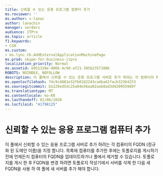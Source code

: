 ```yaml
---
title: 신뢰할 수 있는 응용 프로그램 컴퓨터 추가
ms.reviewer: ''
ms.author: v-lanac
author: lanachin
manager: serdars
audience: ITPro
ms.topic: article
f1.keywords:
- CSH
ms.custom:
- ms.lync.tb.AddExternalApplicationMachinePage
ms.prod: skype-for-business-itpro
localization_priority: Normal
ms.assetid: e951328e-d06b-4c9d-af21-305b2357188b
ROBOTS: NOINDEX, NOFOLLOW
description: 이 풀에서 신뢰할 수 있는 응용 프로그램 서버로 추가 하려는 각 컴퓨터의 FQDN (정규화 된 도메인 이름)을 지정 합니다. 목록에 컴퓨터를 추가한 후에는 토폴로지를 게시하기 전에 언제든지 컴퓨터의 FQDN을 업데이트하거나 풀에서 제거할 수 있습니다. 토폴로지를 게시 한 후 FQDN을 변경 하려면 토폴로지 작성기에서 서버를 삭제 한 다음 새 FQDN을 사용 하 여 풀에 새 서버를 추가 해야 합니다.
ms.openlocfilehash: 74c9c4881e32fb0182243ca4bad1facb32364253
ms.sourcegitcommit: b1229ed5dc25a04e56aa02aab8ad3d4209559d8f
ms.translationtype: MT
ms.contentlocale: ko-KR
ms.lasthandoff: 02/06/2020
ms.locfileid: "41798125"
---
```

# <a name="add-trusted-application-machine"></a>신뢰할 수 있는 응용 프로그램 컴퓨터 추가
 
이 풀에서 신뢰할 수 있는 응용 프로그램 서버로 추가 하려는 각 컴퓨터의 FQDN (정규화 된 도메인 이름)을 지정 합니다. 목록에 컴퓨터를 추가한 후에는 토폴로지를 게시하기 전에 언제든지 컴퓨터의 FQDN을 업데이트하거나 풀에서 제거할 수 있습니다. 토폴로지를 게시 한 후 FQDN을 변경 하려면 토폴로지 작성기에서 서버를 삭제 한 다음 새 FQDN을 사용 하 여 풀에 새 서버를 추가 해야 합니다. 
  

